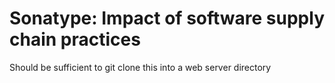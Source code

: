 # Sonatype: Impact of software supply chain practices

Should be sufficient to git clone this into a web server directory
